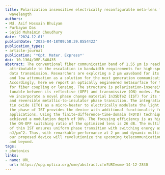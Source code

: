 ```yaml
---
title: Polarization insensitive electrically reconfigurable meta-lens for the 2 μm
  wavelength
authors:
- Md. Asif Hossain Bhuiyan
- Purbayan Das
- Sajid Muhaimin Choudhury
date: '2024-12-01'
publishDate: '2025-04-18T09:50:39.855442Z'
publication_types:
- article-journal
publication: '*Opt. Mater. Express*'
doi: 10.1364/OME.540435
abstract: The conventional fiber communication band of 1.55 μm is reaching its limit
  attributable to the escalation in bandwidth requirements for high-speed and bulk
  data transmission. Researchers are exploring a 2 μm waveband for its higher capacity
  and low attenuation as a solution for the next generation communication technologies.
  Accordingly, here we report an optically engineered metasurface for this waveband
  for fiber coupling or lensing. The structure is polarization-insensitive and dynamically
  tunable between its reflective (OFF) and transmissive (ON) modes. For tunability,
  we incorporate a novel phase change material In3SbTe2 (IST) for its faster, non-volatile,
  and reversible metallic-to-insulator phase transition. The integration of indium
  tin oxide (ITO) as a micro-heater to electrically modulate the light by altering
  the phase of IST provides the device with additional functionality for point-of-care
  applications. Using the finite-difference-time-domain (FDTD) technique, we have
  achieved a modulation depth of 90%. The focusing efficiency is as high as 76% and
  the ON-OFF switching ratio of the optimized lens is 26 dB. The multilayer insertion
  of thin IST ensures uniform phase transition with switching energy as low as 232.98
  nJ/μm^2. Thus, with remarkable performance at 2 μm and dynamic multifunctionality,
  our proposed device will revolutionize the upcoming telecommunication technologies
  and beyond.
tags:
- photonics
links:
- name: URL
  url: https://opg.optica.org/ome/abstract.cfm?URI=ome-14-12-2830
---
```

